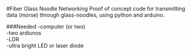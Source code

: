 #Fiber Glass Noodle Networking
Proof of concept code for transmitting data (morse) through glass-noodles, using python and arduino.

###Needed
-computer (or two)  
-two ardiunos  
-LDR  
-ultra bright LED or laser diode  

